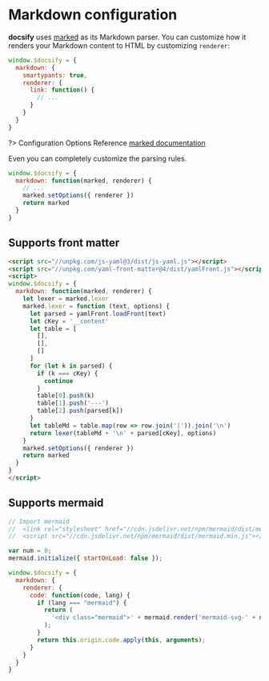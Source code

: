 # Markdown configuration

**docsify** uses [marked](https://github.com/markedjs/marked) as its Markdown parser. You can customize how it renders your Markdown content to HTML by customizing `renderer`:

```js
window.$docsify = {
  markdown: {
    smartypants: true,
    renderer: {
      link: function() {
        // ...
      }
    }
  }
}
```

?> Configuration Options Reference [marked documentation](https://marked.js.org/#/USING_ADVANCED.md)

Even you can completely customize the parsing rules.

```js
window.$docsify = {
  markdown: function(marked, renderer) {
    // ...
    marked.setOptions({ renderer })
    return marked
  }
}
```

## Supports front matter

```html
<script src="//unpkg.com/js-yaml@3/dist/js-yaml.js"></script>
<script src="//unpkg.com/yaml-front-matter@4/dist/yamlFront.js"></script>
<script>
window.$docsify = {
  markdown: function(marked, renderer) {
    let lexer = marked.lexer
    marked.lexer = function (text, options) {
      let parsed = yamlFront.loadFront(text)
      let cKey = '__content'
      let table = [
        [],
        [],
        []
      ]
      for (let k in parsed) {
        if (k === cKey) {
          continue
        }
        table[0].push(k)
        table[1].push('---')
        table[2].push(parsed[k])
      }
      let tableMd = table.map(row => row.join('|')).join('\n')
      return lexer(tableMd + '\n' + parsed[cKey], options)
    }
    marked.setOptions({ renderer })
    return marked
  }
}
</script>
```

## Supports mermaid

```js
// Import mermaid
//  <link rel="stylesheet" href="//cdn.jsdelivr.net/npm/mermaid/dist/mermaid.min.css">
//  <script src="//cdn.jsdelivr.net/npm/mermaid/dist/mermaid.min.js"></script>

var num = 0;
mermaid.initialize({ startOnLoad: false });

window.$docsify = {
  markdown: {
    renderer: {
      code: function(code, lang) {
        if (lang === "mermaid") {
          return (
            '<div class="mermaid">' + mermaid.render('mermaid-svg-' + num++, code) + "</div>"
          );
        }
        return this.origin.code.apply(this, arguments);
      }
    }
  }
}
```
